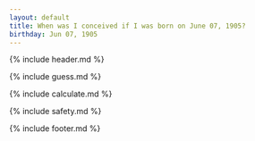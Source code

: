 ```yaml
---
layout: default
title: When was I conceived if I was born on June 07, 1905?
birthday: Jun 07, 1905
---
```


{% include header.md %}

{% include guess.md %}

{% include calculate.md %}

{% include safety.md %}

{% include footer.md %}



